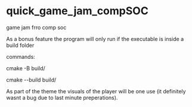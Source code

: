 # quick_game_jam_compSOC
game jam frro comp soc

As a bonus feature the program will only run if the executable is inside a build folder

commands:

cmake -B build/

cmake --build build/

As part of the theme the visuals of the player will be one use (it definitely wasnt a bug due to last minute preperations).

